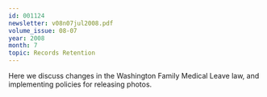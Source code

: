 ```yaml
---
id: 001124
newsletter: v08n07jul2008.pdf
volume_issue: 08-07
year: 2008
month: 7
topic: Records Retention
---
```


Here we discuss changes in the Washington Family Medical Leave law, and implementing policies for releasing photos.
